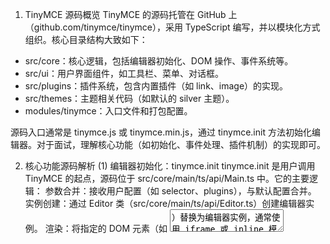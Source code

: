 1. TinyMCE 源码概览
   TinyMCE 的源码托管在 GitHub 上（github.com/tinymce/tinymce），采用 TypeScript 编写，并以模块化方式组织。核心目录结构大致如下：

- src/core：核心逻辑，包括编辑器初始化、DOM 操作、事件系统等。
- src/ui：用户界面组件，如工具栏、菜单、对话框。
- src/plugins：插件系统，包含内置插件（如 link、image）的实现。
- src/themes：主题相关代码（如默认的 silver 主题）。
- modules/tinymce：入口文件和打包配置。

源码入口通常是 tinymce.js 或 tinymce.min.js，通过 tinymce.init 方法初始化编辑器。对于面试，理解核心功能（如初始化、事件处理、插件机制）的实现即可。

2. 核心功能源码解析
   (1) 编辑器初始化：tinymce.init
   tinymce.init 是用户调用 TinyMCE 的起点，源码位于 src/core/main/ts/api/Main.ts 中。它的主要逻辑：
   参数合并：接收用户配置（如 selector、plugins），与默认配置合并。
   实例创建：通过 Editor 类（src/core/main/ts/api/Editor.ts）创建编辑器实例。
   渲染：将指定的 DOM 元素（如 <textarea>）替换为编辑器实例，通常使用 iframe 或 inline 模式。
   源码片段（简化和伪代码化）：

```js
tinymce.init = function (options) {
  const settings = merge(defaultSettings, options); // 合并配置
  const target = document.querySelector(settings.selector); // 获取目标元素
  const editor = new Editor(target, settings, EditorManager); // 创建编辑器实例
  editor.render(); // 渲染编辑器
};
```

面试要点：

问：TinyMCE 如何将 <textarea> 变为富文本编辑器？
答：它通过 Editor 类接管 DOM 元素，创建一个 iframe（默认模式）或直接操作元素（inline 模式），然后注入工具栏和内容区域。

(2) 事件系统
TinyMCE 的事件系统基于观察者模式（类似上一问题讲解的原理），源码在 src/core/main/ts/api/Events.ts。核心方法如 fire 和 on 用于触发和监听事件：

- fire：触发事件，通知所有订阅者。
- on：注册事件监听器。

```js
class Editor {
  constructor() {
    this.eventListeners = {};
  }

  on(eventName, callback) {
    if (!this.eventListeners[eventName]) {
      this.eventListeners[eventName] = [];
    }
    this.eventListeners[eventName].push(callback);
  }

  fire(eventName, args) {
    const listeners = this.eventListeners[eventName] || [];
    listeners.forEach((callback) => callback(args));
  }
}
```

面试要点：

问：TinyMCE 如何处理用户交互（如点击粗体按钮）？
答：通过事件系统，用户点击触发 click 事件，编辑器监听到后调用相应命令（如 execCommand('bold')），更新内容。

(3) 插件机制

TinyMCE 的插件系统非常强大，源码在 src/plugins 下。每个插件是一个独立模块，通过 PluginManager.add 注册。例如，link 插件（src/plugins/link）：

- 定义工具栏按钮。
- 实现插入链接的逻辑。

TinyMCE 的插件机制是其扩展性和灵活性的核心特性之一，允许开发者通过添加自定义插件来增强编辑器的功能，比如插入链接、图片、表格等。以下我会详细讲解 TinyMCE 插件机制的原理、源码实现和开发步骤，结合面试可能涉及的要点，帮助你快速掌握。

```js
tinymce.PluginManager.add("link", function (editor) {
  editor.addButton("link", {
    text: "Link",
    onclick: () => {
      editor.execCommand("mceLink"); // 打开链接对话框
    },
  });
});
```

面试要点：
问：如何为 TinyMCE 添加自定义插件？
答：通过 PluginManager.add 注册插件，定义按钮或命令，绑定逻辑到编辑器实例。

3. 源码中的设计模式

TinyMCE 使用了多种设计模式，面试中可能会被问到：

- 观察者模式：事件系统（如上所述）。
- 工厂模式：EditorManager 负责创建和管理编辑器实例。
- 模块模式：通过 TypeScript 模块化组织代码，插件独立加载。

面试应对：
问：TinyMCE 使用了哪些设计模式？
答：以观察者模式为例，事件系统让编辑器与 UI 组件解耦，用户操作触发事件，订阅者（如插件）响应更新。

4. 面试常见问题与源码相关回答

Q1：TinyMCE 的 iframe 模式和 inline 模式的区别？
源码位置：src/core/main/ts/modes。
回答：iframe 模式创建一个隔离的 iframe，编辑内容与页面样式隔离（IframeMode.ts）；inline 模式直接操作目标元素，样式与页面融合（InlineMode.ts）。源码中通过 settings.inline 判断模式。

Q2：如何优化 TinyMCE 的性能？
源码启发：src/core/main/ts/api(dom) 的 DOM 操作。
回答：减少不必要的 DOM 操作（源码中频繁使用 tinymce.dom），按需加载插件，开启 content_css 缓存。

Q3：TinyMCE 如何处理粘贴内容的格式？
源码位置：src/core/main/ts/clipboard。
回答：通过 PowerPaste 插件（或内置逻辑）清洗粘贴内容，保留合法 HTML，去除冗余样式。

1. 插件机制原理
   TinyMCE 的插件机制基于模块化设计和事件驱动，通过 PluginManager 管理所有插件。它的核心思想是：
   插件注册：每个插件作为一个独立的模块，通过 tinymce.PluginManager.add 注册到编辑器。
   功能扩展：插件可以添加工具栏按钮、菜单项、快捷键或自定义命令，扩展编辑器的功能。
   生命周期：插件在编辑器初始化时加载，并与编辑器的事件系统（如点击、输入）交互。
   从源码角度看，插件本质上是一个函数或对象，接受编辑器实例作为参数，定义其行为。
2. 源码中的插件机制
   TinyMCE 的插件系统主要由 src/core/main/ts/api/PluginManager.ts 实现。以下是源码的关键部分（简化和伪代码化）：
   PluginManager 的核心逻辑

```js
tinymce.PluginManager = {
  plugins: {}, // 存储插件的集合

  // 添加插件
  add(name, pluginFn) {
    this.plugins[name] = pluginFn;
    // 当编辑器初始化时，调用插件函数
    PluginManager.onEditorInit((editor) => {
      pluginFn(editor, /_ optional args _/);
    });
  },

  // 获取插件
  get(name) {
    return this.plugins[name];
  },
};
```

add 方法：注册插件，传入插件名称和插件函数。插件函数会在编辑器初始化时执行。
editor 参数：插件函数接收编辑器实例，允许插件操作编辑器（如添加按钮、监听事件）。
插件加载时机
插件在 tinymce.init 时通过配置项 plugins 指定，例如：

```javascript
tinymce.init({
  selector: "#myTextarea",
  plugins: "link image table", // 指定加载的插件
});
```

源码中，Editor 类（src/core/main/ts/api/Editor.ts）会在初始化时遍历 plugins 配置，调用 PluginManager.get 加载插件。 3. 插件开发步骤
开发一个 TinyMCE 插件通常包括以下步骤，源码逻辑也围绕这些展开：
(1) 注册插件
通过 tinymce.PluginManager.add 定义插件：

```javascript
tinymce.PluginManager.add("myplugin", function (editor, url) {
  // editor: 编辑器实例
  // url: 插件文件的路径（用于加载资源）
  console.log("我的插件已加载！");
});
```

(2) 添加工具栏按钮
使用 editor.ui.registry.addButton 添加按钮：

```javascript
tinymce.PluginManager.add("myplugin", function (editor, url) {
  editor.ui.registry.addButton("mybutton", {
    text: "My Button",
    onAction: function () {
      editor.insertContent("Hello from my plugin!");
    },
  });
});
```

addButton：注册一个工具栏按钮。
onAction：点击按钮时执行的回调，插入内容到编辑器。
(3) 添加菜单项（可选）
使用 editor.ui.registry.addMenuItem：

```javascript
editor.ui.registry.addMenuItem("myitem", {
  text: "My Menu Item",
  onAction: function () {
    editor.insertContent("Menu item clicked!");
  },
});
```

(4) 定义命令（可选）
通过 editor.addCommand 添加自定义命令：

```javascript
editor.addCommand("myCustomCommand", function () {
  editor.insertContent("Custom command executed!");
});
editor.ui.registry.addButton("mybutton", {
  text: "Run Command",
  onAction: function () {
    editor.execCommand("myCustomCommand");
  },
});
```

(5) 监听事件（可选）
利用编辑器的事件系统监听用户行为：

```javascript
editor.on("init", function () {
  console.log("编辑器初始化完成");
});
editor.on("change", function () {
  console.log("内容发生变化");
});
```

4.  内置插件示例：link 插件
    link 插件（src/plugins/link/main/ts/Plugin.ts）是 TinyMCE 的一个典型内置插件，源码展示了完整实现：
    ```javascript
    tinymce.PluginManager.add('link', function(editor) {
    // 添加工具栏按钮
    editor.ui.registry.addButton('link', {
    icon: 'link',
    tooltip: 'Insert/edit link',
    onAction: function() {
    openLinkDialog(editor); // 打开链接输入对话框
    }
    });
    ```

```javascript
// 添加命令
editor.addCommand('mceLink', function() {
openLinkDialog(editor);
});

// 定义对话框逻辑
function openLinkDialog(editor) {
editor.windowManager.open({
title: 'Insert Link',
body: {
type: 'panel',
items: [{ type: 'input', name: 'url', label: 'URL' }]
},
buttons: [{ type: 'submit', text: 'Save' }],
onSubmit: function(api) {
const data = api.getData();
editor.insertContent(`<a href="${data.url}">${data.url}</a>`);
api.close();
}
});
}
});

```

功能：点击按钮弹出对话框，用户输入 URL 后插入超链接。
关键点：使用 windowManager 创建对话框，insertContent 操作编辑器内容。 5. 面试常见问题与回答
Q1：如何为 TinyMCE 添加一个自定义插件？
回答：通过 tinymce.PluginManager.add 注册插件，传入插件名和函数。在函数中，可以用 editor.ui.registry.addButton 添加按钮，editor.addCommand 定义命令，或 editor.on 监听事件。例如，一个插入时间的插件：

```javascript
tinymce.PluginManager.add("inserttime", function (editor) {
  editor.ui.registry.addButton("inserttime", {
    text: "Insert Time",
    onAction: function () {
      editor.insertContent(new Date().toLocaleTimeString());
    },
  });
});
```

源码依据：PluginManager.add 在 PluginManager.ts 中定义，按钮注册在 Ui.ts。
Q2：插件如何与编辑器交互？
回答：插件通过 editor 参数访问编辑器实例，调用方法如 insertContent（插入内容）、execCommand（执行命令）、getContent（获取内容）。这些方法由 Editor 类提供，源码在 Editor.ts。
Q3：TinyMCE 插件的加载顺序有要求吗？
回答：理论上没有严格顺序，但某些插件可能依赖其他插件（如 advtable 依赖 table）。源码中，PluginManager 按 plugins 配置顺序加载，确保依赖插件先注册。
Q4：如何调试插件？
回答：在开发模式下（npm run start），可以打印 editor 对象或日志，观察插件行为。源码调试时，关注 PluginManager 的 add 调用栈。 6. 源码学习建议
重点文件：src/core/main/ts/api/PluginManager.ts 和 src/plugins/link。
实践：写一个简单插件（比如插入当前时间），跑通流程。
面试准备：记住插件注册、按钮添加、命令定义的代码模板，能手写或口述。 7. 总结
TinyMCE 的插件机制通过 PluginManager 提供统一的扩展接口，结合编辑器的事件系统和 UI 注册方法，让开发者可以灵活定制功能。
